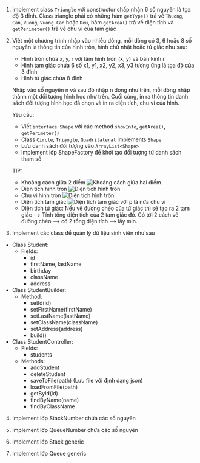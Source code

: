 1. Implement class `Triangle` với constructor chấp nhận 6 số nguyên là tọa độ 3 đỉnh. Class triangle phải có những hàm `getType()` trả về `Thuong`, `Can`, `Vuong`, `Vuong Can` hoặc `Deu`, hàm `getArea()` trả về diện tích và `getPerimeter()` trả về chu vi của tam giác

2. Viêt một chương trình nhập vào nhiều dòng, mỗi dòng có 3, 6 hoặc 8 số nguyên là thông tin của hình tròn, hình chữ nhật hoặc tứ giác như sau:

    - Hình tròn chứa x, y, r với tâm hình tròn (x, y) và bán kính r
    - Hình tam giác chứa 6 số x1, y1, x2, y2, x3, y3 tương ứng là tọa độ của 3 đỉnh
    - Hình tứ giác chứa 8 đỉnh

    Nhập vào số nguyên n và sau đó nhập n dòng như trên, mỗi dòng nhập thành một đối tượng hình học như trên. Cuối cùng, in ra thông tin danh sách đối tượng hình học đã chọn và in ra diện tích, chu vi của hình.

    Yêu cầu:
    - Viết `interface Shape` với các method `showInfo`, `getArea()`, `getPerimeter()`
    - Class `Circle`, `Triangle`, `Quadrilateral` implements `Shape`
    - Lưu danh sách đối tượng vào `ArrayList<Shape>`
    - Implement lớp ShapeFactory để khởi tạo đối tượng từ danh sách tham số

    TIP:
    - Khoảng cách giữa 2 điểm ![Khoảng cách giữa hai điểm](https://latex.codecogs.com/gif.latex?l=\sqrt{(x_{1}-x_{2})^{2}&plus;(y_{1}-y_{2})^{2}})
    - Diện tích hình tròn ![Diện tích hình tròn](https://latex.codecogs.com/gif.latex?S=\pi&space;r^{2})
    - Chu vi hình tròn ![Diện tích hình tròn](https://latex.codecogs.com/gif.latex?S=2&space;\pi&space;r)
    - Diện tích tam giác ![Diện tích tam giác](https://latex.codecogs.com/gif.latex?S=\sqrt{p(p-1)(p-b)(p-c)}) với p là nửa chu vi
    - Diện tích tứ giác: Nếu vẽ đường chéo của tứ giác thì sẽ tạo ra 2 tam giác --> Tính tổng diện tích của 2 tam giác đó. Có tới 2 cách vẽ đường chéo --> có 2 tổng diện tích --> lấy min.

3. Implement các class để quản lý dữ liệu sinh viên như sau
- Class Student:
    - Fields:
        - id
        - firstName, lastName
        - birthday
        - className
        - address
- Class StudentBuilder:
    - Method:
        - setId(id)
        - setFirstName(firstName)
        - setLastName(lastName)
        - setClassName(className)
        - setAddress(address)
        - build()
- Class StudentController:
    - Fields:
        - students
    - Methods:
        - addStudent
        - deleteStudent
        - saveToFile(path) (Lưu file với định dạng json)
        - loadFromFile(path)
        - getById(id)
        - findByName(name)
        - findByClassName
        
4. Implement lớp StackNumber chứa các số nguyên

5. Implement lớp QueueNumber chứa các số nguyên

6. Implement lớp Stack generic

7. Implement lớp Queue generic


